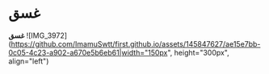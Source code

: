 # 
# غسق
**غسق**
![IMG_3972](https://github.com/ImamuSwtt/first.github.io/assets/145847627/ae15e7bb-0c05-4c23-a902-a670e5b6eb61|width="150px", height="300px", align="left")
